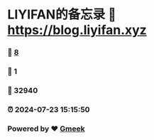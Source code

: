 # LIYIFAN的备忘录 :link: https://blog.liyifan.xyz 
### :page_facing_up: [8](https://blog.liyifan.xyz/tag.html) 
### :speech_balloon: 1 
### :hibiscus: 32940 
### :alarm_clock: 2024-07-23 15:15:50 
### Powered by :heart: [Gmeek](https://github.com/Meekdai/Gmeek)
